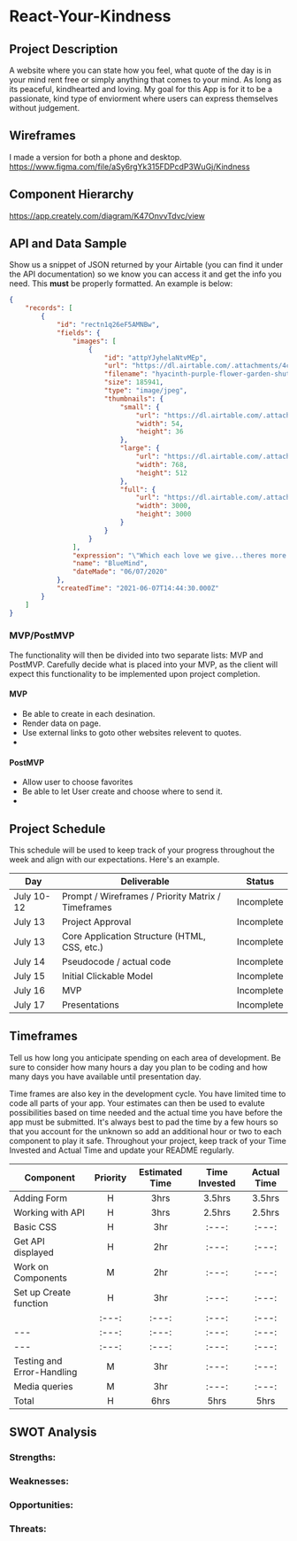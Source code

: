 # React-Your-Kindness

## Project Description

A website where you can state how you feel, what quote of the day is in your mind rent free or simply anything that comes to your mind. As long as its peaceful, kindhearted and loving. My goal for this App is for it to be a passionate, kind type of enviorment where users can express themselves without judgement.

## Wireframes

I made a version for both a phone and desktop. https://www.figma.com/file/aSy6rgYk315FDPcdP3WuGj/Kindness

## Component Hierarchy

https://app.creately.com/diagram/K47OnvvTdvc/view

## API and Data Sample

Show us a snippet of JSON returned by your Airtable (you can find it under the API documentation) so we know you can access it and get the info you need. This __must__ be properly formatted. An example is below:

```json
{
    "records": [
        {
            "id": "rectn1q26eF5AMNBw",
            "fields": {
                "images": [
                    {
                        "id": "attpYJyhelaNtvMEp",
                        "url": "https://dl.airtable.com/.attachments/4cb53adefd3ddac292dcc49a0e8ebda9/69921b12/hyacinth-purple-flower-garden-shutterstock-com_12399.jpg",
                        "filename": "hyacinth-purple-flower-garden-shutterstock-com_12399.jpg",
                        "size": 185941,
                        "type": "image/jpeg",
                        "thumbnails": {
                            "small": {
                                "url": "https://dl.airtable.com/.attachmentThumbnails/57903204083e5264bf90ddb57910e6e2/474a49bb",
                                "width": 54,
                                "height": 36
                            },
                            "large": {
                                "url": "https://dl.airtable.com/.attachmentThumbnails/c3e9c51ef58b744ffa072e72506e2a9e/ea36df6b",
                                "width": 768,
                                "height": 512
                            },
                            "full": {
                                "url": "https://dl.airtable.com/.attachmentThumbnails/d18cf529c495f582666584cc7e3a3409/29dc86fd",
                                "width": 3000,
                                "height": 3000
                            }
                        }
                    }
                ],
                "expression": "\"Which each love we give...theres more room for hurt AND growth.",
                "name": "BlueMind",
                "dateMade": "06/07/2020"
            },
            "createdTime": "2021-06-07T14:44:30.000Z"
        }
    ]
}
```

### MVP/PostMVP

The functionality will then be divided into two separate lists: MVP and PostMVP.  Carefully decide what is placed into your MVP, as the client will expect this functionality to be implemented upon project completion.  

#### MVP 

- Be able to create in each desination.
- Render data on page.
- Use external links to goto other websites relevent to quotes.
- 

#### PostMVP  

- Allow user to choose favorites 
- Be able to let User create and choose where to send it.
- 

## Project Schedule

This schedule will be used to keep track of your progress throughout the week and align with our expectations. Here's an example.

|  Day | Deliverable | Status
|---|---| ---|
|July 10-12| Prompt / Wireframes / Priority Matrix / Timeframes | Incomplete
|July 13| Project Approval | Incomplete
|July 13| Core Application Structure (HTML, CSS, etc.) | Incomplete
|July 14| Pseudocode / actual code | Incomplete
|July 15| Initial Clickable Model  | Incomplete
|July 16| MVP | Incomplete
|July 17| Presentations | Incomplete

## Timeframes

Tell us how long you anticipate spending on each area of development. Be sure to consider how many hours a day you plan to be coding and how many days you have available until presentation day.

Time frames are also key in the development cycle.  You have limited time to code all parts of your app.  Your estimates can then be used to evalute possibilities based on time needed and the actual time you have before the app must be submitted. It's always best to pad the time by a few hours so that you account for the unknown so add an additional hour or two to each component to play it safe. Throughout your project, keep track of your Time Invested and Actual Time and update your README regularly.

| Component | Priority | Estimated Time | Time Invested | Actual Time |
| --- | :---: |  :---: | :---: | :---: |
| Adding Form | H | 3hrs| 3.5hrs | 3.5hrs |
| Working with API | H | 3hrs| 2.5hrs | 2.5hrs |
| Basic CSS | H |  3hr | :---: | :---: |
| Get API displayed | H |  2hr | :---: | :---: |
| Work on Components | M |  2hr | :---: | :---: |
| Set up Create function | H |  3hr | :---: | :---: |
|  | :---: |  :---: | :---: | :---: |
| --- | :---: |  :---: | :---: | :---: |
| --- | :---: |  :---: | :---: | :---: |
| Testing and Error-Handling | M |  3hr | :---: | :---: |
| Media queries | M |  3hr | :---: | :---: |
| Total | H | 6hrs| 5hrs | 5hrs |



## SWOT Analysis

### Strengths:

### Weaknesses:

### Opportunities:

### Threats:
